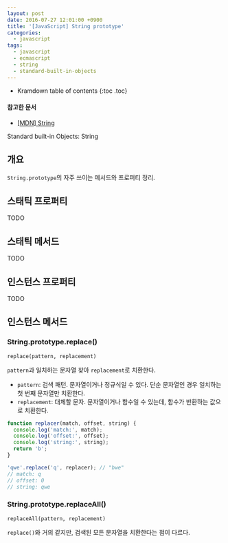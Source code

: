 ```yaml
---
layout: post
date: 2016-07-27 12:01:00 +0900
title: '[JavaScript] String prototype'
categories:
  - javascript
tags:
  - javascript
  - ecmascript
  - string
  - standard-built-in-objects
---
```


* Kramdown table of contents
{:toc .toc}

#### 참고한 문서

- [\[MDN\] String](https://developer.mozilla.org/en-US/docs/Web/JavaScript/Reference/Global_Objects/String)

Standard built-in Objects: String


## 개요

`String.prototype`의 자주 쓰이는 메서드와 프로퍼티 정리.


## 스태틱 프로퍼티

TODO


## 스태틱 메서드

TODO


## 인스턴스 프로퍼티

TODO


## 인스턴스 메서드

### String.prototype.replace()

```
replace(pattern, replacement)
```

`pattern`과 일치하는 문자열 찾아 `replacement`로 치환한다. 

- `pattern`: 검색 패턴. 문자열이거나 정규식일 수 있다. 단순 문자열인 경우 일치하는 첫 번째 문자열만 치환한다.
- `replacement`: 대체할 문자. 문자열이거나 함수일 수 있는데, 함수가 반환하는 값으로 치환한다.

```js
function replacer(match, offset, string) {
  console.log('match:', match);
  console.log('offset:', offset);
  console.log('string:', string);
  return 'b';
}

'qwe'.replace('q', replacer); // "bwe"
// match: q
// offset: 0
// string: qwe
```

### String.prototype.replaceAll()

```
replaceAll(pattern, replacement)
```

`replace()`와 거의 같지만, 검색된 모든 문자열을 치환한다는 점이 다르다.

